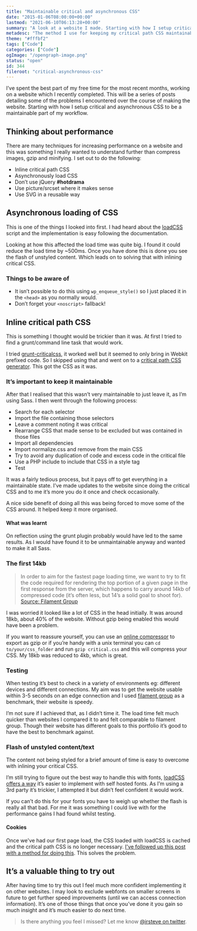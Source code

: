 ```yaml
---
title: "Maintainable critical and asynchronous CSS"
date: "2015-01-06T08:00:00+00:00"
lastmod: "2021-06-10T06:13:28+00:00"
summary: "A look at a website I made. Starting with how I setup critical and asynchronous CSS to be a maintainable part of my workflow."
metadesc: "The method I use for keeping my critical path CSS maintainable and how to load your CSS asynchronously for fast websites."
theme: "#fffbf2"
tags: ["Code"]
categories: ["Code"]
ogImage: "/opengraph-image.png"
status: "open"
id: 344
fileroot: "critical-asynchronous-css"
---
```


I’ve spent the best part of my free time for the most recent months, working on a website which I recently completed. This will be a series of posts detailing some of the problems I encountered over the course of making the website. Starting with how I setup critical and asynchronous CSS to be a maintainable part of my workflow.

## Thinking about performance
There are many techniques for increasing performance on a website and this was something I really wanted to understand further than compress images, gzip and minifying. I set out to do the following:

- Inline critical path CSS
- Asynchronously load CSS
- Don’t use jQuery **#hotdrama**
- Use picture/srcset where it makes sense
- Use SVG in a reusable way

## Asynchronous loading of CSS
This is one of the things I looked into first. I had heard about the [loadCSS](https://github.com/filamentgroup/loadCSS) script and the implementation is easy following the documentation.

Looking at how this affected the load time was quite big. I found it could reduce the load time by ~500ms. Once you have done this is done you see the flash of unstyled content. Which leads on to solving that with inlining critical CSS.

### Things to be aware of
- It isn’t possible to do this using `wp_enqueue_style()` so I just placed it in the `<head>` as you normally would.
- Don’t forget your `<noscript>` fallback!

## Inline critical path CSS
This is something I thought would be trickier than it was. At first I tried to find a grunt/command line task that would work. 

I tried [grunt-criticalcss](https://github.com/filamentgroup/grunt-criticalCSS), it worked well but it seemed to only bring in Webkit prefixed code. So I skipped using that and went on to a [critical path CSS generator](https://jonassebastianohlsson.com/criticalpathcssgenerator/). This got the CSS as it was.

### It’s important to keep it maintainable
After that I realised that this wasn’t very maintainable to just leave it, as I’m using Sass. I then went through the following process:

- Search for each selector
- Import the file containing those selectors
- Leave a comment noting it was critical
- Rearrange CSS that made sense to be excluded but was contained in those files
- Import all dependencies
- Import normalize.css and remove from the main CSS
- Try to avoid any duplication of code and excess code in the critical file
- Use a PHP include to include that CSS in a style tag
- Test

It was a fairly tedious process, but it pays off to get everything in a maintainable state. I’ve made updates to the website since doing the critical CSS and to me it’s more you do it once and check occasionally.

A nice side benefit of doing all this was being forced to move some of the CSS around. It helped keep it more organised.

#### What was learnt
On reflection using the grunt plugin probably would have led to the same results. As I would have found it to be unmaintainable anyway and wanted to make it all Sass.

### The first 14kb
> In order to aim for the fastest page loading time, we want to try to fit the code required for rendering the top portion of a given page in the first response from the server, which happens to carry around 14kb of compressed code (it’s often less, but 14’s a solid goal to shoot for). 
[Source: Filament Group](http://www.filamentgroup.com/lab/performance-rwd.html)

I was worried it looked like a lot of CSS in the head initially. It was around 18kb, about 40% of the website. Without gzip being enabled this would have been a problem.

If you want to reassure yourself, you can use an [online compressor](http://refresh-sf.com/yui/) to export as gzip or if you’re handy with a unix terminal you can `cd to/your/css_folder` and run `gzip critical.css` and this will compress your CSS. My 18kb was reduced to 4kb, which is great.

### Testing
When testing it’s best to check in a variety of environments eg: different devices and different connections. My aim was to get the website usable within 3-5 seconds on an edge connection and I used [filament group](http://filamentgroup.com) as a benchmark, their website is speedy. 

I’m not sure if I achieved that, as I didn’t time it. The load time felt much quicker than websites I compared it to and felt comparable to filament group. Though their website has different goals to this portfolio it’s good to have the best to benchmark against.

### Flash of unstyled content/text
The content not being styled for a brief amount of time is easy to overcome with inlining your critical CSS. 

I’m still trying to figure out the best way to handle this with fonts, [loadCSS offers a way](https://github.com/filamentgroup/loadCSS#usage-example-with-content-fonts) it’s easier to implement with self hosted fonts. As I’m using a 3rd party it’s trickier, I attempted it but didn’t feel confident it would work.

If you can’t do this for your fonts you have to weigh up whether the flash is really all that bad. For me it was something I could live with for the performance gains I had found whilst testing.

#### Cookies
Once we've had our first page load, the CSS loaded with loadCSS is cached and the critical path CSS is no longer necessary. [I've followed up this post with a method for doing this](http://iamsteve.me/blog/entry/using-cookies-to-serve-critical-css-for-first-time-visits). This solves the problem.

## It’s a valuable thing to try out
After having time to try this out I feel much more confident implementing it on other websites. I may look to exclude webfonts on smaller screens in future to get further speed improvements (until we can access connection information). It’s one of those things that once you’ve done it you gain so much insight and it’s much easier to do next time.

> Is there anything you feel I missed? Let me know [@irsteve on twitter](http://twitter.com/irsteve).